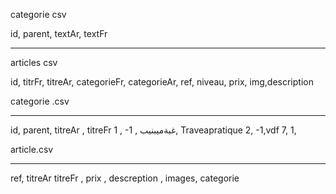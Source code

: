 categorie csv 

id, parent, textAr, textFr

***********************************************************

articles csv 

id, titrFr, titreAr, categorieFr, categorieAr, ref, niveau, prix, img,description



categorie .csv
_________________________
id, parent, titreAr , titreFr
1 , -1 , غبةميبنيب, Traveapratique
2, -1,vdf 
7, 1, 



article.csv
__________________
ref, titreAr titreFr , prix , descreption , images, categorie

